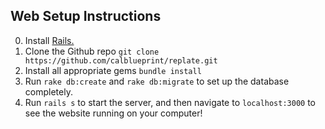 Web Setup Instructions
-------
0. Install [Rails.](http://installrails.com/)
1.  Clone the Github repo `git clone https://github.com/calblueprint/replate.git`
2.  Install all appropriate gems `bundle install`
3.  Run `rake db:create` and `rake db:migrate` to set up the database completely.
4.  Run `rails s` to start the server, and then navigate to `localhost:3000` to see the website running on your computer!
